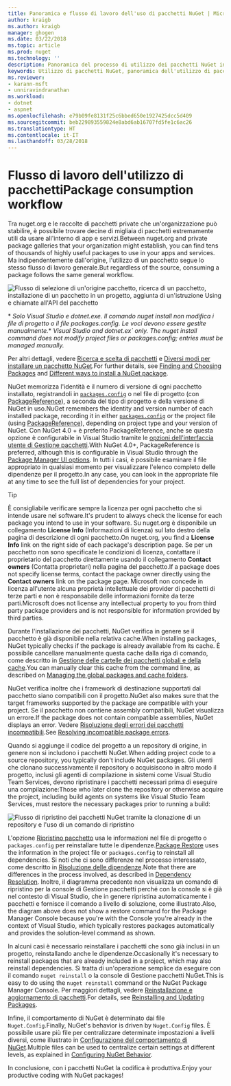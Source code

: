 ```yaml
---
title: Panoramica e flusso di lavoro dell'uso di pacchetti NuGet | Microsoft Docs
author: kraigb
ms.author: kraigb
manager: ghogen
ms.date: 03/22/2018
ms.topic: article
ms.prod: nuget
ms.technology: ''
description: Panoramica del processo di utilizzo dei pacchetti NuGet in un progetto, con collegamenti ad altre parti specifiche del processo.
keywords: Utilizzo di pacchetti NuGet, panoramica dell'utilizzo di pacchetti NuGet, flusso di lavoro dell'utilizzo di pacchetti NuGet, flusso di lavoro dell'utilizzo dei pacchetti, panoramica dell'utilizzo dei pacchetti
ms.reviewer:
- karann-msft
- unniravindranathan
ms.workload:
- dotnet
- aspnet
ms.openlocfilehash: e79b09fe8131f25c6bbed650e1927425dcc5d409
ms.sourcegitcommit: beb229893559824e8abd6ab16707fd5fe1c6ac26
ms.translationtype: HT
ms.contentlocale: it-IT
ms.lasthandoff: 03/28/2018
---
```

# <a name="package-consumption-workflow"></a><span data-ttu-id="132e1-104">Flusso di lavoro dell'utilizzo di pacchetti</span><span class="sxs-lookup"><span data-stu-id="132e1-104">Package consumption workflow</span></span>

<span data-ttu-id="132e1-105">Tra nuget.org e le raccolte di pacchetti private che un'organizzazione può stabilire, è possibile trovare decine di migliaia di pacchetti estremamente utili da usare all'interno di app e servizi.</span><span class="sxs-lookup"><span data-stu-id="132e1-105">Between nuget.org and private package galleries that your organization might establish, you can find tens of thousands of highly useful packages to use in your apps and services.</span></span> <span data-ttu-id="132e1-106">Ma indipendentemente dall'origine, l'utilizzo di un pacchetto segue lo stesso flusso di lavoro generale.</span><span class="sxs-lookup"><span data-stu-id="132e1-106">But regardless of the source, consuming a package follows the same general workflow.</span></span>

![Flusso di selezione di un'origine pacchetto, ricerca di un pacchetto, installazione di un pacchetto in un progetto, aggiunta di un'istruzione Using e chiamate all'API del pacchetto](media/Overview-01-GeneralFlow.png)

<span data-ttu-id="132e1-108">\* _Solo Visual Studio e dotnet.exe. Il comando nuget install non modifica i file di progetto o il file packages.config. Le voci devono essere gestite manualmente._</span><span class="sxs-lookup"><span data-stu-id="132e1-108">\* _Visual Studio and dotnet.ex\` only. The nuget install command does not modify project files or packages.config; entries must be managed manually._</span></span>

<span data-ttu-id="132e1-109">Per altri dettagli, vedere [Ricerca e scelta di pacchetti](../consume-packages/finding-and-choosing-packages.md) e [Diversi modi per installare un pacchetto NuGet](ways-to-install-a-package.md).</span><span class="sxs-lookup"><span data-stu-id="132e1-109">For further details, see [Finding and Choosing Packages](../consume-packages/finding-and-choosing-packages.md) and [Different ways to install a NuGet package](ways-to-install-a-package.md).</span></span>

<span data-ttu-id="132e1-110">NuGet memorizza l'identità e il numero di versione di ogni pacchetto installato, registrandoli in [`packages.config`](../reference/packages-config.md) o nel file di progetto (con [PackageReference](../consume-packages/package-references-in-project-files.md)), a seconda del tipo di progetto e della versione di NuGet in uso.</span><span class="sxs-lookup"><span data-stu-id="132e1-110">NuGet remembers the identity and version number of each installed package, recording it in either [`packages.config`](../reference/packages-config.md) or the project file (using [PackageReference](../consume-packages/package-references-in-project-files.md)), depending on project type and your version of NuGet.</span></span> <span data-ttu-id="132e1-111">Con NuGet 4.0 + è preferito PackageReference, anche se questa opzione è configurabile in Visual Studio tramite le [opzioni dell'interfaccia utente di Gestione pacchetti](../tools/package-manager-ui.md).</span><span class="sxs-lookup"><span data-stu-id="132e1-111">With NuGet 4.0+, PackageReference is preferred, although this is configurable in Visual Studio through the [Package Manager UI options](../tools/package-manager-ui.md).</span></span> <span data-ttu-id="132e1-112">In tutti i casi, è possibile esaminare il file appropriato in qualsiasi momento per visualizzare l'elenco completo delle dipendenze per il progetto.</span><span class="sxs-lookup"><span data-stu-id="132e1-112">In any case, you can look in the appropriate file at any time to see the full list of dependencies for your project.</span></span>

> [!Tip]
> <span data-ttu-id="132e1-113">È consigliabile verificare sempre la licenza per ogni pacchetto che si intende usare nel software.</span><span class="sxs-lookup"><span data-stu-id="132e1-113">It's prudent to always check the license for each package you intend to use in your software.</span></span> <span data-ttu-id="132e1-114">Su nuget.org è disponibile un collegamento **License Info** (Informazioni di licenza) sul lato destro della pagina di descrizione di ogni pacchetto.</span><span class="sxs-lookup"><span data-stu-id="132e1-114">On nuget.org, you find a **License Info** link on the right side of each package's description page.</span></span> <span data-ttu-id="132e1-115">Se per un pacchetto non sono specificate le condizioni di licenza, contattare il proprietario del pacchetto direttamente usando il collegamento **Contact owners** (Contatta proprietari) nella pagina del pacchetto.</span><span class="sxs-lookup"><span data-stu-id="132e1-115">If a package does not specify license terms, contact the package owner directly using the **Contact owners** link on the package page.</span></span> <span data-ttu-id="132e1-116">Microsoft non concede in licenza all'utente alcuna proprietà intellettuale dei provider di pacchetti di terze parti e non è responsabile delle informazioni fornite da terze parti.</span><span class="sxs-lookup"><span data-stu-id="132e1-116">Microsoft does not license any intellectual property to you from third party package providers and is not responsible for information provided by third parties.</span></span>

<span data-ttu-id="132e1-117">Durante l'installazione dei pacchetti, NuGet verifica in genere se il pacchetto è già disponibile nella relativa cache.</span><span class="sxs-lookup"><span data-stu-id="132e1-117">When installing packages, NuGet typically checks if the package is already available from its cache.</span></span> <span data-ttu-id="132e1-118">È possibile cancellare manualmente questa cache dalla riga di comando, come descritto in [Gestione delle cartelle dei pacchetti globali e della cache](../consume-packages/managing-the-global-packages-and-cache-folders.md).</span><span class="sxs-lookup"><span data-stu-id="132e1-118">You can manually clear this cache from the command line, as described on [Managing the global packages and cache folders](../consume-packages/managing-the-global-packages-and-cache-folders.md).</span></span>

<span data-ttu-id="132e1-119">NuGet verifica inoltre che i framework di destinazione supportati dal pacchetto siano compatibili con il progetto.</span><span class="sxs-lookup"><span data-stu-id="132e1-119">NuGet also makes sure that the target frameworks supported by the package are compatible with your project.</span></span> <span data-ttu-id="132e1-120">Se il pacchetto non contiene assembly compatibili, NuGet visualizza un errore.</span><span class="sxs-lookup"><span data-stu-id="132e1-120">If the package does not contain compatible assemblies, NuGet displays an error.</span></span> <span data-ttu-id="132e1-121">Vedere [Risoluzione degli errori dei pacchetti incompatibili](dependency-resolution.md#resolving-incompatible-package-errors).</span><span class="sxs-lookup"><span data-stu-id="132e1-121">See [Resolving incompatible package errors](dependency-resolution.md#resolving-incompatible-package-errors).</span></span>

<span data-ttu-id="132e1-122">Quando si aggiunge il codice del progetto a un repository di origine, in genere non si includono i pacchetti NuGet.</span><span class="sxs-lookup"><span data-stu-id="132e1-122">When adding project code to a source repository, you typically don't include NuGet packages.</span></span> <span data-ttu-id="132e1-123">Gli utenti che clonano successivamente il repository o acquisiscono in altro modo il progetto, inclusi gli agenti di compilazione in sistemi come Visual Studio Team Services, devono ripristinare i pacchetti necessari prima di eseguire una compilazione:</span><span class="sxs-lookup"><span data-stu-id="132e1-123">Those who later clone the repository or otherwise acquire the project, including build agents on systems like Visual Studio Team Services, must restore the necessary packages prior to running a build:</span></span>

![Flusso di ripristino dei pacchetti NuGet tramite la clonazione di un repository e l'uso di un comando di ripristino](media/Overview-02-RestoreFlow.png)

<span data-ttu-id="132e1-125">L'opzione [Ripristino pacchetto](../consume-packages/package-restore.md) usa le informazioni nel file di progetto o `packages.config` per reinstallare tutte le dipendenze.</span><span class="sxs-lookup"><span data-stu-id="132e1-125">[Package Restore](../consume-packages/package-restore.md) uses the information in the project file or `packages.config` to reinstall all dependencies.</span></span> <span data-ttu-id="132e1-126">Si noti che ci sono differenze nel processo interessato, come descritto in [Risoluzione delle dipendenze](../consume-packages/dependency-resolution.md).</span><span class="sxs-lookup"><span data-stu-id="132e1-126">Note that there are differences in the process involved, as described in [Dependency Resolution](../consume-packages/dependency-resolution.md).</span></span> <span data-ttu-id="132e1-127">Inoltre, il diagramma precedente non visualizza un comando di ripristino per la console di Gestione pacchetti perché con la console si è già nel contesto di Visual Studio, che in genere ripristina automaticamente i pacchetti e fornisce il comando a livello di soluzione, come illustrato.</span><span class="sxs-lookup"><span data-stu-id="132e1-127">Also, the diagram above does not show a restore command for the Package Manager Console because you're with the Console you're already in the context of Visual Studio, which typically restores packages automatically and provides the solution-level command as shown.</span></span>

<span data-ttu-id="132e1-128">In alcuni casi è necessario reinstallare i pacchetti che sono già inclusi in un progetto, reinstallando anche le dipendenze.</span><span class="sxs-lookup"><span data-stu-id="132e1-128">Occasionally it's necessary to reinstall packages that are already included in a project, which may also reinstall dependencies.</span></span> <span data-ttu-id="132e1-129">Si tratta di un'operazione semplice da eseguire con il comando `nuget reinstall` o la console di Gestione pacchetti NuGet.</span><span class="sxs-lookup"><span data-stu-id="132e1-129">This is easy to do using the `nuget reinstall` command or the NuGet Package Manager Console.</span></span> <span data-ttu-id="132e1-130">Per maggiori dettagli, vedere [Reinstallazione e aggiornamento di pacchetti](../consume-packages/reinstalling-and-updating-packages.md).</span><span class="sxs-lookup"><span data-stu-id="132e1-130">For details, see [Reinstalling and Updating Packages](../consume-packages/reinstalling-and-updating-packages.md).</span></span>

<span data-ttu-id="132e1-131">Infine, il comportamento di NuGet è determinato dai file `Nuget.Config`.</span><span class="sxs-lookup"><span data-stu-id="132e1-131">Finally, NuGet's behavior is driven by `Nuget.Config` files.</span></span> <span data-ttu-id="132e1-132">È possibile usare più file per centralizzare determinate impostazioni a livelli diversi, come illustrato in [Configurazione del comportamento di NuGet](../consume-packages/configuring-nuget-behavior.md).</span><span class="sxs-lookup"><span data-stu-id="132e1-132">Multiple files can be used to centralize certain settings at different levels, as explained in [Configuring NuGet Behavior](../consume-packages/configuring-nuget-behavior.md).</span></span>

<span data-ttu-id="132e1-133">In conclusione, con i pacchetti NuGet la codifica è produttiva.</span><span class="sxs-lookup"><span data-stu-id="132e1-133">Enjoy your productive coding with NuGet packages!</span></span>

